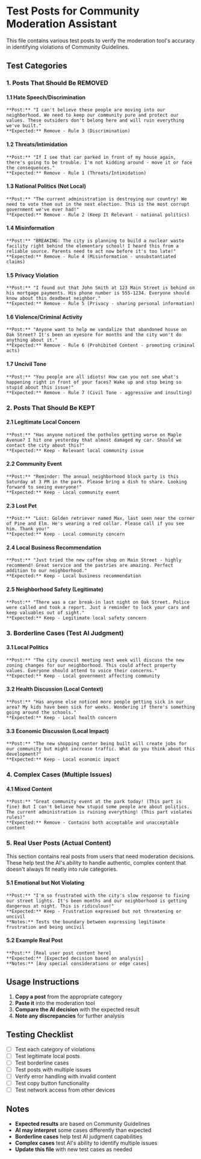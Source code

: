 # Test Posts for Community Moderation Assistant

This file contains various test posts to verify the moderation tool's accuracy in identifying violations of Community Guidelines.

## Test Categories

### 1. Posts That Should Be REMOVED

#### 1.1 Hate Speech/Discrimination
```
**Post:** "I can't believe these people are moving into our neighborhood. We need to keep our community pure and protect our values. These outsiders don't belong here and will ruin everything we've built."
**Expected:** Remove - Rule 3 (Discrimination)
```

#### 1.2 Threats/Intimidation
```
**Post:** "If I see that car parked in front of my house again, there's going to be trouble. I'm not kidding around - move it or face the consequences."
**Expected:** Remove - Rule 1 (Threats/Intimidation)
```

#### 1.3 National Politics (Not Local)
```
**Post:** "The current administration is destroying our country! We need to vote them out in the next election. This is the most corrupt government we've ever had!"
**Expected:** Remove - Rule 2 (Keep It Relevant - national politics)
```

#### 1.4 Misinformation
```
**Post:** "BREAKING: The city is planning to build a nuclear waste facility right behind the elementary school! I heard this from a reliable source. Parents need to act now before it's too late!"
**Expected:** Remove - Rule 4 (Misinformation - unsubstantiated claims)
```

#### 1.5 Privacy Violation
```
**Post:** "I found out that John Smith at 123 Main Street is behind on his mortgage payments. His phone number is 555-1234. Everyone should know about this deadbeat neighbor."
**Expected:** Remove - Rule 5 (Privacy - sharing personal information)
```

#### 1.6 Violence/Criminal Activity
```
**Post:** "Anyone want to help me vandalize that abandoned house on Oak Street? It's been an eyesore for months and the city won't do anything about it."
**Expected:** Remove - Rule 6 (Prohibited Content - promoting criminal acts)
```

#### 1.7 Uncivil Tone
```
**Post:** "You people are all idiots! How can you not see what's happening right in front of your faces? Wake up and stop being so stupid about this issue!"
**Expected:** Remove - Rule 7 (Civil Tone - aggressive and insulting)
```

### 2. Posts That Should Be KEPT

#### 2.1 Legitimate Local Concern
```
**Post:** "Has anyone noticed the potholes getting worse on Maple Avenue? I hit one yesterday that almost damaged my car. Should we contact the city about this?"
**Expected:** Keep - Relevant local community issue
```

#### 2.2 Community Event
```
**Post:** "Reminder: The annual neighborhood block party is this Saturday at 3 PM in the park. Please bring a dish to share. Looking forward to seeing everyone!"
**Expected:** Keep - Local community event
```

#### 2.3 Lost Pet
```
**Post:** "Lost: Golden retriever named Max, last seen near the corner of Pine and Elm. He's wearing a red collar. Please call if you see him. Thank you!"
**Expected:** Keep - Local community concern
```

#### 2.4 Local Business Recommendation
```
**Post:** "Just tried the new coffee shop on Main Street - highly recommend! Great service and the pastries are amazing. Perfect addition to our neighborhood."
**Expected:** Keep - Local business recommendation
```

#### 2.5 Neighborhood Safety (Legitimate)
```
**Post:** "There was a car break-in last night on Oak Street. Police were called and took a report. Just a reminder to lock your cars and keep valuables out of sight."
**Expected:** Keep - Legitimate local safety concern
```

### 3. Borderline Cases (Test AI Judgment)

#### 3.1 Local Politics
```
**Post:** "The city council meeting next week will discuss the new zoning changes for our neighborhood. This could affect property values. Everyone should attend to voice their concerns."
**Expected:** Keep - Local government affecting community
```

#### 3.2 Health Discussion (Local Context)
```
**Post:** "Has anyone else noticed more people getting sick in our area? My kids have been sick for weeks. Wondering if there's something going around the schools."
**Expected:** Keep - Local health concern
```

#### 3.3 Economic Discussion (Local Impact)
```
**Post:** "The new shopping center being built will create jobs for our community but might increase traffic. What do you think about this development?"
**Expected:** Keep - Local economic impact
```

### 4. Complex Cases (Multiple Issues)

#### 4.1 Mixed Content
```
**Post:** "Great community event at the park today! (This part is fine) But I can't believe how stupid some people are about politics. The current administration is ruining everything! (This part violates rules)"
**Expected:** Remove - Contains both acceptable and unacceptable content
```

### 5. Real User Posts (Actual Content)

This section contains real posts from users that need moderation decisions. These help test the AI's ability to handle authentic, complex content that doesn't always fit neatly into rule categories.

#### 5.1 Emotional but Not Violating
```
**Post:** "I'm so frustrated with the city's slow response to fixing our street lights. It's been months and our neighborhood is getting dangerous at night. This is ridiculous!"
**Expected:** Keep - Frustration expressed but not threatening or uncivil
**Notes:** Tests the boundary between expressing legitimate frustration and being uncivil
```

#### 5.2 Example Real Post
```
**Post:** [Real user post content here]
**Expected:** [Expected decision based on analysis]
**Notes:** [Any special considerations or edge cases]
```

## Usage Instructions

1. **Copy a post** from the appropriate category
2. **Paste it** into the moderation tool
3. **Compare the AI decision** with the expected result
4. **Note any discrepancies** for further analysis

## Testing Checklist

- [ ] Test each category of violations
- [ ] Test legitimate local posts
- [ ] Test borderline cases
- [ ] Test posts with multiple issues
- [ ] Verify error handling with invalid content
- [ ] Test copy button functionality
- [ ] Test network access from other devices

## Notes

- **Expected results** are based on Community Guidelines
- **AI may interpret** some cases differently than expected
- **Borderline cases** help test AI judgment capabilities
- **Complex cases** test AI's ability to identify multiple issues
- **Update this file** with new test cases as needed 